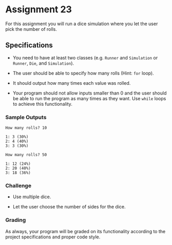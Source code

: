 # Assignment 23

For this assignment you will run a dice simulation where you let the user pick the number of rolls.

## Specifications

* You need to have at least two classes (e.g. `Runner` and `Simulation` or `Runner`, `Die`, and `Simulation`).

* The user should be able to specify how many rolls (Hint: `for` loop).

* It should output how many times each value was rolled.

* Your program should not allow inputs smaller than 0 and the user should be able to run the program as many times as they want. Use `while` loops to achieve this functionality.

### Sample Outputs
```
How many rolls? 10

1: 3 (30%)
2: 4 (40%)
3: 3 (30%)
```

```
How many rolls? 50

1: 12 (24%)
2: 20 (40%)
3: 18 (36%)
```

### Challenge

* Use multiple dice.

* Let the user choose the number of sides for the dice.

### Grading

As always, your program will be graded on its functionality according to the project specifications and proper code style.

